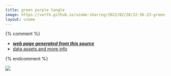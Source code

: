 ```yaml
---
title: green purple tangle
image: https://vorth.github.io/vzome-sharing/2022/02/28/22-56-23-green-purple-tangle/green-purple-tangle.png
layout: vzome
---
```


{% comment %}
 - [***web page generated from this source***][post]
 - [data assets and more info][github]

[post]: <https://vorth.github.io/vzome-sharing/2022/02/28/green-purple-tangle-22-56-23.html>
[github]: <https://github.com/vorth/vzome-sharing/tree/main/2022/02/28/22-56-23-green-purple-tangle/>
{% endcomment %}

<vzome-viewer style="width: 100%; height: 65vh;"
       src="https://vorth.github.io/vzome-sharing/2022/02/28/22-56-23-green-purple-tangle/green-purple-tangle.vZome" >
  <img src="https://vorth.github.io/vzome-sharing/2022/02/28/22-56-23-green-purple-tangle/green-purple-tangle.png" />
</vzome-viewer>